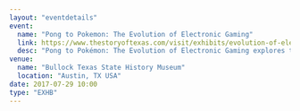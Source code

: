 ```yaml
---
layout: "eventdetails"
event: 
  name: "Pong to Pokemon: The Evolution of Electronic Gaming"
  link: https://www.thestoryoftexas.com/visit/exhibits/evolution-of-electronic-gaming
  desc: "Pong to Pokémon: The Evolution of Electronic Gaming explores the past and future of electronic gaming through the player's experience."
venue: 
  name: "Bullock Texas State History Museum"
  location: "Austin, TX USA"
date: 2017-07-29 10:00
type: "EXHB"
---
```


     